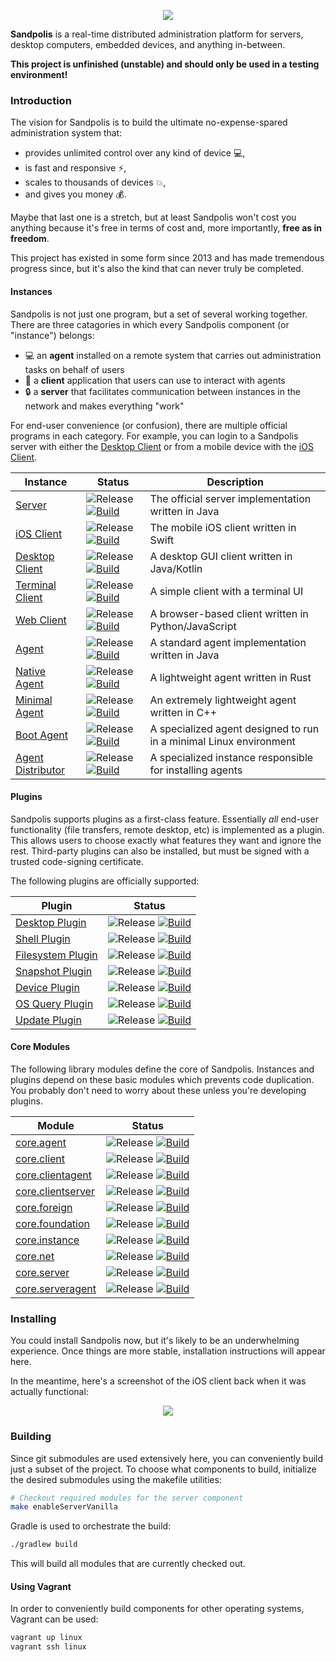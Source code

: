 <p align="center">
	<img src="https://s3.us-east-2.amazonaws.com/github.sandpolis.com/header.png" />
</p>

**Sandpolis** is a real-time distributed administration platform for servers,
desktop computers, embedded devices, and anything in-between.

**This project is unfinished (unstable) and should only be used in a testing
environment!**

### Introduction

The vision for Sandpolis is to build the ultimate no-expense-spared
administration system that:

-   provides unlimited control over any kind of device :computer:,
-   is fast and responsive :zap:,
-   scales to thousands of devices :boom:,
-   and gives you money :moneybag:.

Maybe that last one is a stretch, but at least Sandpolis won't cost you anything
because it's free in terms of cost and, more importantly, **free as in
freedom**.

This project has existed in some form since 2013 and has made tremendous
progress since, but it's also the kind that can never truly be completed.

#### Instances

Sandpolis is not just one program, but a set of several working together. There
are three catagories in which every Sandpolis component (or "instance") belongs:

-   :computer: an **agent** installed on a remote system that carries out
    administration tasks on behalf of users
-   :iphone: a **client** application that users can use to interact with agents
-   :lock: a **server** that facilitates communication between instances in the
    network and makes everything "work"

For end-user convenience (or confusion), there are multiple official programs in
each category. For example, you can login to a Sandpolis server with either the
[Desktop Client](https://github.com/sandpolis/com.sandpolis.client.lifegem) or
from a mobile device with the
[iOS Client](https://github.com/sandpolis/com.sandpolis.client.lockstone).

| Instance                                                                       | Status                                                                                                                                                                                                                                                                                                                                                         | Description                                                        |
| ------------------------------------------------------------------------------ | -------------------------------------------------------------------------------------------------------------------------------------------------------------------------------------------------------------------------------------------------------------------------------------------------------------------------------------------------------------- | ------------------------------------------------------------------ |
| [Server](https://github.com/sandpolis/com.sandpolis.server.vanilla)            | ![Release](https://img.shields.io/github/v/tag/sandpolis/com.sandpolis.server.vanilla.svg?label=release) [![Build](https://github.com/sandpolis/com.sandpolis.server.vanilla/workflows/.github/workflows/build.yml/badge.svg)](https://github.com/sandpolis/com.sandpolis.server.vanilla/actions?query=workflow%3A.github%2Fworkflows%2Fbuild.yml)             | The official server implementation written in Java                 |
| [iOS Client](https://github.com/sandpolis/com.sandpolis.client.lockstone)      | ![Release](https://img.shields.io/github/v/tag/sandpolis/com.sandpolis.client.lockstone.svg?label=release) [![Build](https://github.com/sandpolis/com.sandpolis.client.lockstone/workflows/.github/workflows/build.yml/badge.svg)](https://github.com/sandpolis/com.sandpolis.client.lockstone/actions?query=workflow%3A.github%2Fworkflows%2Fbuild.yml)       | The mobile iOS client written in Swift                             |
| [Desktop Client](https://github.com/sandpolis/com.sandpolis.client.lifegem)    | ![Release](https://img.shields.io/github/v/tag/sandpolis/com.sandpolis.client.lifegem.svg?label=release) [![Build](https://github.com/sandpolis/com.sandpolis.client.lifegem/workflows/.github/workflows/build.yml/badge.svg)](https://github.com/sandpolis/com.sandpolis.client.lifegem/actions?query=workflow%3A.github%2Fworkflows%2Fbuild.yml)             | A desktop GUI client written in Java/Kotlin                        |
| [Terminal Client](https://github.com/sandpolis/com.sandpolis.client.ascetic)   | ![Release](https://img.shields.io/github/v/tag/sandpolis/com.sandpolis.client.ascetic.svg?label=release) [![Build](https://github.com/sandpolis/com.sandpolis.client.ascetic/workflows/.github/workflows/build.yml/badge.svg)](https://github.com/sandpolis/com.sandpolis.client.ascetic/actions?query=workflow%3A.github%2Fworkflows%2Fbuild.yml)             | A simple client with a terminal UI                                 |
| [Web Client](https://github.com/sandpolis/com.sandpolis.client.brightstone)    | ![Release](https://img.shields.io/github/v/tag/sandpolis/com.sandpolis.client.brightstone.svg?label=release) [![Build](https://github.com/sandpolis/com.sandpolis.client.brightstone/workflows/.github/workflows/build.yml/badge.svg)](https://github.com/sandpolis/com.sandpolis.client.brightstone/actions?query=workflow%3A.github%2Fworkflows%2Fbuild.yml) | A browser-based client written in Python/JavaScript                |
| [Agent](https://github.com/sandpolis/com.sandpolis.agent.vanilla)              | ![Release](https://img.shields.io/github/v/tag/sandpolis/com.sandpolis.agent.vanilla.svg?label=release) [![Build](https://github.com/sandpolis/com.sandpolis.agent.vanilla/workflows/.github/workflows/build.yml/badge.svg)](https://github.com/sandpolis/com.sandpolis.agent.vanilla/actions?query=workflow%3A.github%2Fworkflows%2Fbuild.yml)                | A standard agent implementation written in Java                    |
| [Native Agent](https://github.com/sandpolis/com.sandpolis.agent.micro)         | ![Release](https://img.shields.io/github/v/tag/sandpolis/com.sandpolis.agent.micro.svg?label=release) [![Build](https://github.com/sandpolis/com.sandpolis.agent.micro/workflows/.github/workflows/build.yml/badge.svg)](https://github.com/sandpolis/com.sandpolis.agent.micro/actions?query=workflow%3A.github%2Fworkflows%2Fbuild.yml)                      | A lightweight agent written in Rust                                |
| [Minimal Agent](https://github.com/sandpolis/com.sandpolis.agent.nano)         | ![Release](https://img.shields.io/github/v/tag/sandpolis/com.sandpolis.agent.nano.svg?label=release) [![Build](https://github.com/sandpolis/com.sandpolis.agent.nano/workflows/.github/workflows/build.yml/badge.svg)](https://github.com/sandpolis/com.sandpolis.agent.nano/actions?query=workflow%3A.github%2Fworkflows%2Fbuild.yml)                         | An extremely lightweight agent written in C++                      |
| [Boot Agent](https://github.com/sandpolis/com.sandpolis.agent.boot)            | ![Release](https://img.shields.io/github/v/tag/sandpolis/com.sandpolis.agent.boot.svg?label=release) [![Build](https://github.com/sandpolis/com.sandpolis.agent.boot/workflows/.github/workflows/build.yml/badge.svg)](https://github.com/sandpolis/com.sandpolis.agent.boot/actions?query=workflow%3A.github%2Fworkflows%2Fbuild.yml)                         | A specialized agent designed to run in a minimal Linux environment |
| [Agent Distributor](https://github.com/sandpolis/com.sandpolis.distagent.rust) | ![Release](https://img.shields.io/github/v/tag/sandpolis/com.sandpolis.distagent.rust.svg?label=release) [![Build](https://github.com/sandpolis/com.sandpolis.distagent.rust/workflows/.github/workflows/build.yml/badge.svg)](https://github.com/sandpolis/com.sandpolis.distagent.rust/actions?query=workflow%3A.github%2Fworkflows%2Fbuild.yml)             | A specialized instance responsible for installing agents           |

#### Plugins

Sandpolis supports plugins as a first-class feature. Essentially _all_ end-user
functionality (file transfers, remote desktop, etc) is implemented as a plugin.
This allows users to choose exactly what features they want and ignore the rest.
Third-party plugins can also be installed, but must be signed with a trusted
code-signing certificate.

The following plugins are officially supported:

| Plugin                                                                            | Status                                                                                                                                                                                                                                                                                                                                                      |
| --------------------------------------------------------------------------------- | ----------------------------------------------------------------------------------------------------------------------------------------------------------------------------------------------------------------------------------------------------------------------------------------------------------------------------------------------------------- |
| [Desktop Plugin](https://github.com/sandpolis/com.sandpolis.plugin.desktop)       | ![Release](https://img.shields.io/github/v/tag/sandpolis/com.sandpolis.plugin.desktop.svg?label=release) [![Build](https://github.com/sandpolis/com.sandpolis.plugin.desktop/workflows/.github/workflows/build.yml/badge.svg)](https://github.com/sandpolis/com.sandpolis.plugin.desktop/actions?query=workflow%3A.github%2Fworkflows%2Fbuild.yml)          |
| [Shell Plugin](https://github.com/sandpolis/com.sandpolis.plugin.shell)           | ![Release](https://img.shields.io/github/v/tag/sandpolis/com.sandpolis.plugin.shell.svg?label=release) [![Build](https://github.com/sandpolis/com.sandpolis.plugin.shell/workflows/.github/workflows/build.yml/badge.svg)](https://github.com/sandpolis/com.sandpolis.plugin.shell/actions?query=workflow%3A.github%2Fworkflows%2Fbuild.yml)                |
| [Filesystem Plugin](https://github.com/sandpolis/com.sandpolis.plugin.filesystem) | ![Release](https://img.shields.io/github/v/tag/sandpolis/com.sandpolis.plugin.filesystem.svg?label=release) [![Build](https://github.com/sandpolis/com.sandpolis.plugin.filesystem/workflows/.github/workflows/build.yml/badge.svg)](https://github.com/sandpolis/com.sandpolis.plugin.filesystem/actions?query=workflow%3A.github%2Fworkflows%2Fbuild.yml) |
| [Snapshot Plugin](https://github.com/sandpolis/com.sandpolis.plugin.snapshot)     | ![Release](https://img.shields.io/github/v/tag/sandpolis/com.sandpolis.plugin.snapshot.svg?label=release) [![Build](https://github.com/sandpolis/com.sandpolis.plugin.snapshot/workflows/.github/workflows/build.yml/badge.svg)](https://github.com/sandpolis/com.sandpolis.plugin.snapshot/actions?query=workflow%3A.github%2Fworkflows%2Fbuild.yml)       |
| [Device Plugin](https://github.com/sandpolis/com.sandpolis.plugin.device)         | ![Release](https://img.shields.io/github/v/tag/sandpolis/com.sandpolis.plugin.device.svg?label=release) [![Build](https://github.com/sandpolis/com.sandpolis.plugin.device/workflows/.github/workflows/build.yml/badge.svg)](https://github.com/sandpolis/com.sandpolis.plugin.device/actions?query=workflow%3A.github%2Fworkflows%2Fbuild.yml)             |
| [OS Query Plugin](https://github.com/sandpolis/com.sandpolis.plugin.osquery)      | ![Release](https://img.shields.io/github/v/tag/sandpolis/com.sandpolis.plugin.osquery.svg?label=release) [![Build](https://github.com/sandpolis/com.sandpolis.plugin.osquery/workflows/.github/workflows/build.yml/badge.svg)](https://github.com/sandpolis/com.sandpolis.plugin.osquery/actions?query=workflow%3A.github%2Fworkflows%2Fbuild.yml)          |
| [Update Plugin](https://github.com/sandpolis/com.sandpolis.plugin.update)         | ![Release](https://img.shields.io/github/v/tag/sandpolis/com.sandpolis.plugin.update.svg?label=release) [![Build](https://github.com/sandpolis/com.sandpolis.plugin.update/workflows/.github/workflows/build.yml/badge.svg)](https://github.com/sandpolis/com.sandpolis.plugin.update/actions?query=workflow%3A.github%2Fworkflows%2Fbuild.yml)             |

#### Core Modules

The following library modules define the core of Sandpolis. Instances and
plugins depend on these basic modules which prevents code duplication. You
probably don't need to worry about these unless you're developing plugins.

| Module                                                                            | Status                                                                                                                                                                                                                                                                                                                                                      |
| --------------------------------------------------------------------------------- | ----------------------------------------------------------------------------------------------------------------------------------------------------------------------------------------------------------------------------------------------------------------------------------------------------------------------------------------------------------- |
| [core.agent](https://github.com/sandpolis/com.sandpolis.core.agent)               | ![Release](https://img.shields.io/github/v/tag/sandpolis/com.sandpolis.core.agent.svg?label=release) [![Build](https://github.com/sandpolis/com.sandpolis.core.agent/workflows/.github/workflows/build.yml/badge.svg)](https://github.com/sandpolis/com.sandpolis.core.agent/actions?query=workflow%3A.github%2Fworkflows%2Fbuild.yml)                      |
| [core.client](https://github.com/sandpolis/com.sandpolis.core.client)             | ![Release](https://img.shields.io/github/v/tag/sandpolis/com.sandpolis.core.client.svg?label=release) [![Build](https://github.com/sandpolis/com.sandpolis.core.client/workflows/.github/workflows/build.yml/badge.svg)](https://github.com/sandpolis/com.sandpolis.core.client/actions?query=workflow%3A.github%2Fworkflows%2Fbuild.yml)                   |
| [core.clientagent](https://github.com/sandpolis/com.sandpolis.core.clientagent)   | ![Release](https://img.shields.io/github/v/tag/sandpolis/com.sandpolis.core.clientagent.svg?label=release) [![Build](https://github.com/sandpolis/com.sandpolis.core.clientagent/workflows/.github/workflows/build.yml/badge.svg)](https://github.com/sandpolis/com.sandpolis.core.clientagent/actions?query=workflow%3A.github%2Fworkflows%2Fbuild.yml)    |
| [core.clientserver](https://github.com/sandpolis/com.sandpolis.core.clientserver) | ![Release](https://img.shields.io/github/v/tag/sandpolis/com.sandpolis.core.clientserver.svg?label=release) [![Build](https://github.com/sandpolis/com.sandpolis.core.clientserver/workflows/.github/workflows/build.yml/badge.svg)](https://github.com/sandpolis/com.sandpolis.core.clientserver/actions?query=workflow%3A.github%2Fworkflows%2Fbuild.yml) |
| [core.foreign](https://github.com/sandpolis/com.sandpolis.core.foreign)           | ![Release](https://img.shields.io/github/v/tag/sandpolis/com.sandpolis.core.foreign.svg?label=release) [![Build](https://github.com/sandpolis/com.sandpolis.core.foreign/workflows/.github/workflows/build.yml/badge.svg)](https://github.com/sandpolis/com.sandpolis.core.foreign/actions?query=workflow%3A.github%2Fworkflows%2Fbuild.yml)                |
| [core.foundation](https://github.com/sandpolis/com.sandpolis.core.foundation)     | ![Release](https://img.shields.io/github/v/tag/sandpolis/com.sandpolis.core.foundation.svg?label=release) [![Build](https://github.com/sandpolis/com.sandpolis.core.foundation/workflows/.github/workflows/build.yml/badge.svg)](https://github.com/sandpolis/com.sandpolis.core.foundation/actions?query=workflow%3A.github%2Fworkflows%2Fbuild.yml)       |
| [core.instance](https://github.com/sandpolis/com.sandpolis.core.instance)         | ![Release](https://img.shields.io/github/v/tag/sandpolis/com.sandpolis.core.instance.svg?label=release) [![Build](https://github.com/sandpolis/com.sandpolis.core.instance/workflows/.github/workflows/build.yml/badge.svg)](https://github.com/sandpolis/com.sandpolis.core.instance/actions?query=workflow%3A.github%2Fworkflows%2Fbuild.yml)             |
| [core.net](https://github.com/sandpolis/com.sandpolis.core.net)                   | ![Release](https://img.shields.io/github/v/tag/sandpolis/com.sandpolis.core.net.svg?label=release) [![Build](https://github.com/sandpolis/com.sandpolis.core.net/workflows/.github/workflows/build.yml/badge.svg)](https://github.com/sandpolis/com.sandpolis.core.net/actions?query=workflow%3A.github%2Fworkflows%2Fbuild.yml)                            |
| [core.server](https://github.com/sandpolis/com.sandpolis.core.server)             | ![Release](https://img.shields.io/github/v/tag/sandpolis/com.sandpolis.core.server.svg?label=release) [![Build](https://github.com/sandpolis/com.sandpolis.core.server/workflows/.github/workflows/build.yml/badge.svg)](https://github.com/sandpolis/com.sandpolis.core.server/actions?query=workflow%3A.github%2Fworkflows%2Fbuild.yml)                   |
| [core.serveragent](https://github.com/sandpolis/com.sandpolis.core.serveragent)   | ![Release](https://img.shields.io/github/v/tag/sandpolis/com.sandpolis.core.serveragent.svg?label=release) [![Build](https://github.com/sandpolis/com.sandpolis.core.serveragent/workflows/.github/workflows/build.yml/badge.svg)](https://github.com/sandpolis/com.sandpolis.core.serveragent/actions?query=workflow%3A.github%2Fworkflows%2Fbuild.yml)    |

### Installing

You could install Sandpolis now, but it's likely to be an underwhelming
experience. Once things are more stable, installation instructions will appear
here.

In the meantime, here's a screenshot of the iOS client back when it was actually
functional:

<p align="center">
	<img src="https://s3.us-east-2.amazonaws.com/github.sandpolis.com/client/lockstone/triptych.png" />
</p>

### Building

Since git submodules are used extensively here, you can conveniently build just
a subset of the project. To choose what components to build, initialize the
desired submodules using the makefile utilities:

```sh
# Checkout required modules for the server component
make enableServerVanilla
```

Gradle is used to orchestrate the build:

```sh
./gradlew build
```

This will build all modules that are currently checked out.

#### Using Vagrant

In order to conveniently build components for other operating systems, Vagrant
can be used:

```sh
vagrant up linux
vagrant ssh linux
```
